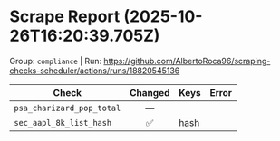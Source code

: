 # Scrape Report (2025-10-26T16:20:39.705Z)

Group: `compliance`  |  Run: https://github.com/AlbertoRoca96/scraping-checks-scheduler/actions/runs/18820545136

| Check | Changed | Keys | Error |
|---|:---:|:--|:--|
| `psa_charizard_pop_total` | — |  |  |
| `sec_aapl_8k_list_hash` | ✅ | hash |  |
